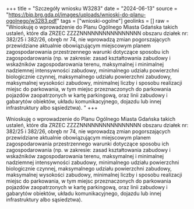 +++
title = "Szczegóły wniosku W3283"
date = "2024-06-13"
source = "https://bip.brg.gda.pl/images/uploads/wnioski-do-planu-ogolnego/w3283.pdf"
tags = ["wnioski-ogolne"]
geolinks = []
raw = "Wnioskuję o wprowadzenie do Planu Ogólnego Miasta Gdańska takich ustaleń, które dla ZRZEC ZZZZNNNNNNNNNNNNNNNN obszaru działek nr: 382/25 i 382/26, obręb nr 74, nie wprowadzą zmian pogorszających przewidziane aktualnie obowiązującym miejscowym planem zagospodarowania przestrzennego warunki dotyczące sposobu ich zagospodarowania (np. w zakresie: zasad kształtowania zabudowy i wskaźników zagospodarowania terenu, maksymalnej i minimalnej nadziemnej intensywności zabudowy, minimalnego udziału powierzchni biologicznie czynnej, maksymalnego udziału powierzchni zabudowy, maksymalnej wysokości zabudowy, minimalnej liczby i sposobu realizacji miejsc do parkowania, w tym miejsc przeznaczonych do parkowania pojazdów zaopatrzonych w kartę  parkingową, oraz linii zabudowy i gabarytów obiektów, układu komunikacyjnego, dojazdu lub innej infrastruktury albo sąsiedztwa). "
+++

Wnioskuję o wprowadzenie do Planu Ogólnego Miasta Gdańska takich ustaleń, które dla
ZRZEC ZZZZNNNNNNNNNNNNNNNN
obszaru działek nr: 382/25 i 382/26, obręb nr 74, nie wprowadzą zmian pogorszających przewidziane
aktualnie obowiązującym miejscowym planem zagospodarowania przestrzennego warunki dotyczące
sposobu ich zagospodarowania (np. w zakresie: zasad kształtowania zabudowy i wskaźników
zagospodarowania terenu, maksymalnej i minimalnej nadziemnej intensywności zabudowy,
minimalnego udziału powierzchni biologicznie czynnej, maksymalnego udziału powierzchni
zabudowy, maksymalnej wysokości zabudowy, minimalnej liczby i sposobu realizacji miejsc do
parkowania, w tym miejsc przeznaczonych do parkowania pojazdów zaopatrzonych w kartę 
parkingową, oraz linii zabudowy i gabarytów obiektów, układu komunikacyjnego, dojazdu lub innej
infrastruktury albo sąsiedztwa).



